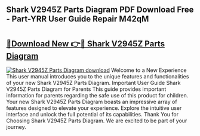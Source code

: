 ## Shark V2945Z Parts Diagram PDF Download Free - Part-YRR User Guide Repair M42qM

# <h2><a href="http://dfkfexf.blite.top/?on=Shark+V2945Z+Parts+Diagram">🔗Download New 👉🔴 Shark V2945Z Parts Diagram</a></h2>

[![Shark V2945Z Parts Diagram download](https://i.imgur.com/lujVjoI.png)](http://dfkfexf.blite.top/?on=Shark+V2945Z+Parts+Diagram)
Welcome to a New Experience This user manual introduces you to the unique features and functionalities of your new Shark V2945Z Parts Diagram. Important User Guide Shark V2945Z Parts Diagram for Parents This guide provides important information for parents regarding the safe use of this product for children. Your new Shark V2945Z Parts Diagram boasts an impressive array of features designed to elevate your experience. Explore the intuitive user interface and unlock the full potential of its capabilities. Thank You for Choosing Shark V2945Z Parts Diagram. We are excited to be part of your journey.
